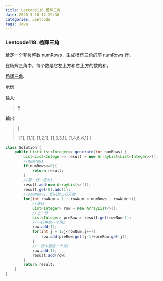```yaml
---
title: Leecode118.杨辉三角
date: 2020-3-10 12:29:30
categories: Leetcode
tags: Java
---
```


### Leetcode118. 杨辉三角

给定一个非负整数 numRows，生成杨辉三角的前 numRows 行。

在杨辉三角中，每个数是它左上方和右上方的数的和。

[杨辉三角](https://leetcode-cn.com/problems/pascals-triangle).

<!-- more -->

示例:

输入:

> 5

输出:

> [
>
> ​      [1],
>     [1,1],
>    [1,2,1],
>   [1,3,3,1],
>  [1,4,6,4,1]
> ]

```java
class Solution {
    public List<List<Integer>> generate(int numRows) {
        List<List<Integer>> result = new ArrayList<List<Integer>>();
        //numRows
        if(numRows<=0){
            return result;
        }
        //第一行一定为1
        result.add(new ArrayList<>());
        result.get(0).add(1);
        //rowNum=1，即从第二行开始
        for(int rowNum = 1 ; rowNum < numRows ; rowNum++){
            //本行
            List<Integer> row = new ArrayList<>();
            //上一行
            List<Integer> preRow = result.get(rowNum-1);
            //一行中第一个为1
            row.add(1);
            for(int j = 1;j<rowNum;j++){
                row.add(preRow.get(j-1)+preRow.get(j));
            }
            //一行中最后一个为1
            row.add(1);
            result.add(row);
        }
        return result;
    }
}
```

